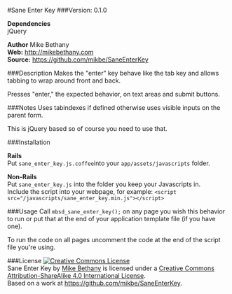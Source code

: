 #Sane Enter Key
###Version: 0.1.0

**Dependencies**  
jQuery

**Author** Mike Bethany  
**Web:** http://mikebethany.com  
**Source:** https://github.com/mikbe/SaneEnterKey  

###Description
Makes the "enter" key behave like the tab key and allows tabbing to wrap around front and back.

Presses "enter," the expected behavior, on text areas and submit buttons.  

###Notes
Uses tabindexes if defined otherwise uses visible inputs on the parent form.

This is jQuery based so of course you need to use that.  

###Installation

**Rails**  
Put `sane_enter_key.js.coffee`into your `app/assets/javascripts` folder.

**Non-Rails**  
Put `sane_enter_key.js` into the folder you keep your Javascripts in.  
Include the script into your webpage, for example: `<script src="/javascripts/sane_enter_key.min.js"></script>`

###Usage
Call `mbsd_sane_enter_key();` on any page you wish this behavior to run or put that at the end of your application template file (if you have one). 

To run the code on all pages uncomment the code at the end of the script file you're using.

###License
<a rel="license" href="http://creativecommons.org/licenses/by-sa/4.0/"><img alt="Creative Commons License" style="border-width:0" src="https://i.creativecommons.org/l/by-sa/4.0/88x31.png" /></a><br /><span xmlns:dct="http://purl.org/dc/terms/" property="dct:title">Sane Enter Key</span> by <a xmlns:cc="http://creativecommons.org/ns#" href="http://mikebethany.com" property="cc:attributionName" rel="cc:attributionURL">Mike Bethany</a> is licensed under a <a rel="license" href="http://creativecommons.org/licenses/by-sa/4.0/">Creative Commons Attribution-ShareAlike 4.0 International License</a>.<br />Based on a work at <a xmlns:dct="http://purl.org/dc/terms/" href="https://github.com/mikbe/SaneEnterKey" rel="dct:source">https://github.com/mikbe/SaneEnterKey</a>.